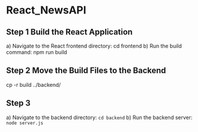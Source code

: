 # React_NewsAPI

## Step 1 Build the React Application
a) Navigate to the React frontend directory: cd frontend 
b) Run the build command: npm run build

## Step 2 Move the Build Files to the Backend
cp -r build ../backend/

## Step 3 
a) Navigate to the backend directory: ```cd backend```
b) Run the backend server: ```node server.js```
